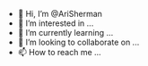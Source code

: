 - 👋 Hi, I’m @AriSherman
- 👀 I’m interested in ...
- 🌱 I’m currently learning ...
- 💞️ I’m looking to collaborate on ...
- 📫 How to reach me ...

<!---
AriSherman/AriSherman is a ✨ special ✨ repository because its `README.md` (this file) appears on your GitHub profile.
You can click the Preview link to take a look at your changes.
--->
